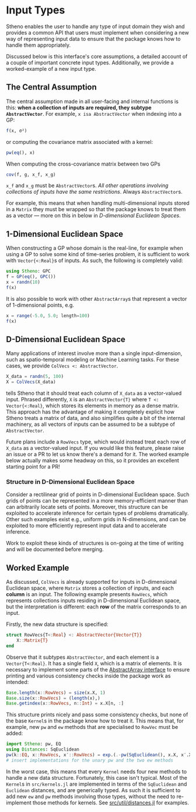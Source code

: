 # Input Types

Stheno enables the user to handle any type of input domain they wish and provides a common API that users must implement when considering a new way of representing input data to ensure that the package knows how to handle them appropriately.

Discussed below is this interface's core assumptions, a detailed account of a couple of important concrete input types. Additionally, we provide a worked-example of a new input type.

## The Central Assumption

The central assumption made in all user-facing and internal functions is this: **when a collection of inputs are required, they subtype `AbstractVector`**. For example, `x isa AbstractVector` when indexing into a GP:
```julia
f(x, σ²)
```
or computing the covariance matrix associated with a kernel:
```julia
pw(eq(), x)
```
When computing the cross-covariance matrix between two GPs
```julia
cov(f, g, x_f, x_g)
```
`x_f` and `x_g` must be `AbstractVector`s. _All other operations involving collections of inputs have the same restrictions_. Always `AbstractVector`s.

For example, this means that when handling multi-dimensional inputs stored in a `Matrix` they must be wrapped so that the package knows to treat them as a vector — more on this in below in _D-dimensional Euclidean Spaces_.



## 1-Dimensional Euclidean Space

When constructing a GP whose domain is the real-line, for example when using a GP to solve some kind of time-series problem, it is sufficient to work with `Vector{<:Real}`s of inputs. As such, the following is completely valid:
```julia
using Stheno: GPC
f = GP(eq(), GPC())
x = randn(10)
f(x)
```
It is also possible to work with other `AbstractArray`s that represent a vector of 1-dimensional points, e.g.
```julia
x = range(-5.0, 5.0; length=100)
f(x)
```



## D-Dimensional Euclidean Space

Many applications of interest involve more than a single input-dimension, such as spatio-temporal modeling or Machine Learning tasks. For these cases, we provide `ColVecs <: AbstractVector`.
```julia
X_data = randn(5, 100)
X = ColVecs(X_data)
```
tells Stheno that it should treat each column of `X_data` as a vector-valued input. Phrased differently, `X` is an `AbstractVector{T}` where `T <: Vector{<:Real}`, which stores its elements in memory as a dense matrix. This approach has the advantage of making it completely explicit how Stheno treats a matrix of data, and also simplifies quite a bit of the internal machinery, as all vectors of inputs can be assumed to be a subtype of `AbstractVector`.

Future plans include a `RowVecs` type, which would instead treat each row of `X_data` as a vector-valued input. If you would like this feature, please raise an issue or a PR to let us know there's a demand for it. The worked example below actually makes some headway on this, so it provides an excellent starting point for a PR!



### Structure in D-Dimensional Euclidean Space

Consider a rectilinear grid of points in D-dimensional Euclidean space. Such grids of points can be represented in a more memory-efficient manner than can arbitrarily locate sets of points. Moreover, this structure can be exploited to accelerate inference for certain types of problems dramatically. Other such examples exist e.g., uniform grids in N-dimensions, and can be exploited to more efficiently represent input data and to accelerate inference.

Work to exploit these kinds of structures is on-going at the time of writing and will be documented before merging.


## Worked Example

As discussed, `ColVecs` is already supported for inputs in D-dimensional Euclidean space, where `Matrix` stores a collection of inputs, and each **column** is an input. The following example presents `RowVecs`, which represents collections inputs residing in D-dimensional Euclidean space, but the interpretation is different: each **row** of the matrix corresponds to an input.

Firstly, the new data structure is specified:
```julia
struct RowVecs{T<:Real} <: AbstractVector{Vector{T}}
    X::Matrix{T}
end
```
Observe that it subtypes `AbstractVector`, and each element is a `Vector{T<:Real}`. It has a single field `X`, which is a matrix of elements. It is necessary to implement some parts of the [AbstractArray interface](https://docs.julialang.org/en/v1/manual/interfaces/index.html#man-interface-array-1) to ensure printing and various consistency checks inside the package work as intended:
```julia
Base.length(x::RowVecs) = size(x.X, 1)
Base.size(x::RowVecs) = (length(x),)
Base.getindex(x::RowVecs, n::Int) = x.X[n, :]
```
This structure prints nicely and pass some consistency checks, but none of the base `Kernel`s in the package know how to treat it. This means that, for example, new `pw` and `ew` methods that are specialised to `RowVec` must be added:
```julia
import Stheno: pw, EQ
using Distances: SqEuclidean
pw(k::EQ, x::RowVecs, x′::RowVecs) = exp.(.-pw(SqEuclidean(), x.X, x′.X; dims=1) ./ 2)
# insert implementations for the unary pw and the two ew methods
```
In the worst case, this means that every `Kernel` needs four new methods to handle a new data structure. Fortunately, this case isn't typical. Most of the `Kernel`s in `src/kernels.jl` are implemented in terms of the `SqEuclidean` and `Euclidean` distances, and are generically typed. As such it is sufficient to add new `ew` and `pw` methods involving those types, without the need to re-implement those methods for kernels. See [src/util/distances.jl](https://github.com/willtebbutt/Stheno.jl/blob/master/src/util/distances.jl) for examples.
